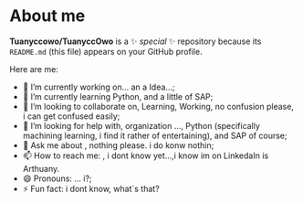 # About me

**Tuanyccowo/TuanyccOwo** is a ✨ _special_ ✨ repository because its `README.md` (this file) appears on your GitHub profile.

Here are me:

- 🔭 I’m currently working on... an a Idea...;
- 🌱 I’m currently learning Python, and a little of SAP;
- 👯 I’m looking to collaborate on, Learning, Working, no confusion please, i can get confused easily;
- 🤔 I’m looking for help with, organization ..., Python (specifically machining learning, i find it rather of entertaining), and SAP of course;
- 💬 Ask me about , nothing please. i do konw nothin;
- 📫 How to reach me: , i dont know yet...,i know im on LinkedaIn is Arthuany.
- 😄 Pronouns: ... i?;
- ⚡ Fun fact: i dont know, what`s that?
